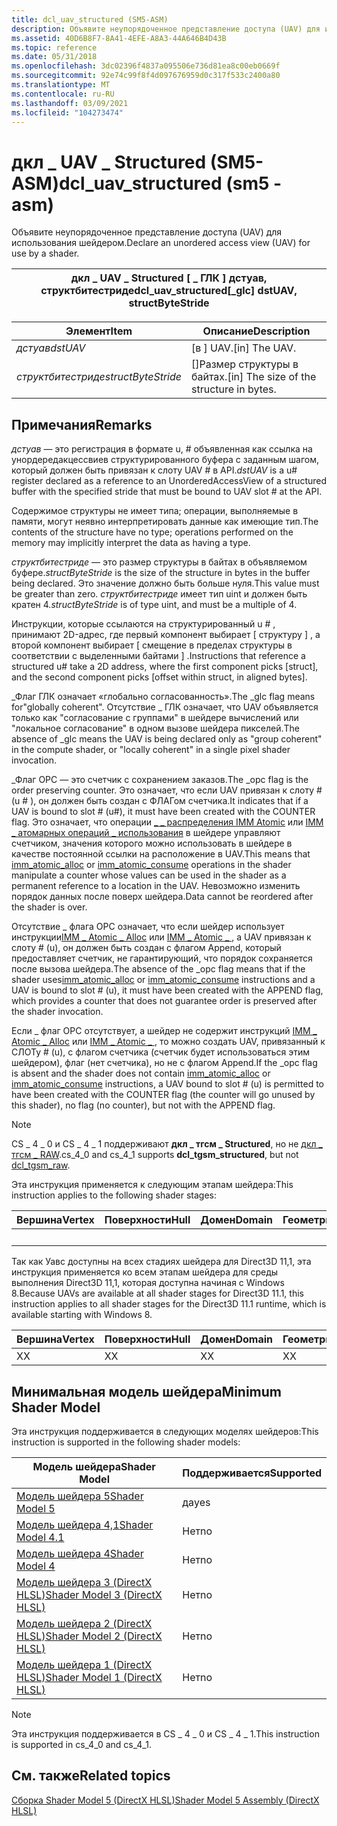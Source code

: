 ```yaml
---
title: dcl_uav_structured (SM5-ASM)
description: Объявите неупорядоченное представление доступа (UAV) для использования шейдером. | dcl_uav_structured (SM5-ASM)
ms.assetid: 40D6B8F7-8A41-4EFE-A8A3-44A646B4D43B
ms.topic: reference
ms.date: 05/31/2018
ms.openlocfilehash: 3dc02396f4837a095506e736d81ea8c00eb0669f
ms.sourcegitcommit: 92e74c99f8f4d097676959d0c317f533c2400a80
ms.translationtype: MT
ms.contentlocale: ru-RU
ms.lasthandoff: 03/09/2021
ms.locfileid: "104273474"
---
```

# <a name="dcl_uav_structured-sm5---asm"></a><span data-ttu-id="a8713-104">дкл \_ UAV \_ Structured (SM5-ASM)</span><span class="sxs-lookup"><span data-stu-id="a8713-104">dcl\_uav\_structured (sm5 - asm)</span></span>

<span data-ttu-id="a8713-105">Объявите неупорядоченное представление доступа (UAV) для использования шейдером.</span><span class="sxs-lookup"><span data-stu-id="a8713-105">Declare an unordered access view (UAV) for use by a shader.</span></span>



| <span data-ttu-id="a8713-106">дкл \_ UAV \_ Structured \[ \_ ГЛК \] дстуав, структбитестриде</span><span class="sxs-lookup"><span data-stu-id="a8713-106">dcl\_uav\_structured\[\_glc\] dstUAV, structByteStride</span></span> |
|--------------------------------------------------------|



 



| <span data-ttu-id="a8713-107">Элемент</span><span class="sxs-lookup"><span data-stu-id="a8713-107">Item</span></span>                                                                                                                                   | <span data-ttu-id="a8713-108">Описание</span><span class="sxs-lookup"><span data-stu-id="a8713-108">Description</span></span>                                           |
|----------------------------------------------------------------------------------------------------------------------------------------|-------------------------------------------------------|
| <span data-ttu-id="a8713-109"><span id="dstUAV"></span><span id="dstuav"></span><span id="DSTUAV"></span>*дстуав*</span><span class="sxs-lookup"><span data-stu-id="a8713-109"><span id="dstUAV"></span><span id="dstuav"></span><span id="DSTUAV"></span>*dstUAV*</span></span><br/>                                         | <span data-ttu-id="a8713-110">\[в \] UAV.</span><span class="sxs-lookup"><span data-stu-id="a8713-110">\[in\] The UAV.</span></span><br/>                            |
| <span data-ttu-id="a8713-111"><span id="structByteStride"></span><span id="structbytestride"></span><span id="STRUCTBYTESTRIDE"></span>*структбитестриде*</span><span class="sxs-lookup"><span data-stu-id="a8713-111"><span id="structByteStride"></span><span id="structbytestride"></span><span id="STRUCTBYTESTRIDE"></span>*structByteStride*</span></span><br/> | <span data-ttu-id="a8713-112">\[\]Размер структуры в байтах.</span><span class="sxs-lookup"><span data-stu-id="a8713-112">\[in\] The size of the structure in bytes.</span></span><br/> |



 

## <a name="remarks"></a><span data-ttu-id="a8713-113">Примечания</span><span class="sxs-lookup"><span data-stu-id="a8713-113">Remarks</span></span>

<span data-ttu-id="a8713-114">*дстуав* — это регистрация в формате u, \# объявленная как ссылка на унордередакцессвиев структурированного буфера с заданным шагом, который должен быть привязан к слоту UAV \# в API.</span><span class="sxs-lookup"><span data-stu-id="a8713-114">*dstUAV* is a u\# register declared as a reference to an UnorderedAccessView of a structured buffer with the specified stride that must be bound to UAV slot \# at the API.</span></span>

<span data-ttu-id="a8713-115">Содержимое структуры не имеет типа; операции, выполняемые в памяти, могут неявно интерпретировать данные как имеющие тип.</span><span class="sxs-lookup"><span data-stu-id="a8713-115">The contents of the structure have no type; operations performed on the memory may implicitly interpret the data as having a type.</span></span>

<span data-ttu-id="a8713-116">*структбитестриде* — это размер структуры в байтах в объявляемом буфере.</span><span class="sxs-lookup"><span data-stu-id="a8713-116">*structByteStride* is the size of the structure in bytes in the buffer being declared.</span></span> <span data-ttu-id="a8713-117">Это значение должно быть больше нуля.</span><span class="sxs-lookup"><span data-stu-id="a8713-117">This value must be greater than zero.</span></span> <span data-ttu-id="a8713-118">*структбитестриде* имеет тип uint и должен быть кратен 4.</span><span class="sxs-lookup"><span data-stu-id="a8713-118">*structByteStride* is of type uint, and must be a multiple of 4.</span></span>

<span data-ttu-id="a8713-119">Инструкции, которые ссылаются на структурированный u \# , принимают 2D-адрес, где первый компонент выбирает \[ структуру \] , а второй компонент выбирает \[ смещение в пределах структуры в соответствии с выделенными байтами \] .</span><span class="sxs-lookup"><span data-stu-id="a8713-119">Instructions that reference a structured u\# take a 2D address, where the first component picks \[struct\], and the second component picks \[offset within struct, in aligned bytes\].</span></span>

<span data-ttu-id="a8713-120">\_Флаг ГЛК означает «глобально согласованность».</span><span class="sxs-lookup"><span data-stu-id="a8713-120">The \_glc flag means for"globally coherent".</span></span> <span data-ttu-id="a8713-121">Отсутствие \_ ГЛК означает, что UAV объявляется только как "согласование с группами" в шейдере вычислений или "локальное согласование" в одном вызове шейдера пикселей.</span><span class="sxs-lookup"><span data-stu-id="a8713-121">The absence of \_glc means the UAV is being declared only as "group coherent" in the compute shader, or "locally coherent" in a single pixel shader invocation.</span></span>

<span data-ttu-id="a8713-122">\_Флаг OPC — это счетчик с сохранением заказов.</span><span class="sxs-lookup"><span data-stu-id="a8713-122">The \_opc flag is the order preserving counter.</span></span> <span data-ttu-id="a8713-123">Это означает, что если UAV привязан к слоту \# (u \# ), он должен быть создан с ФЛАГом счетчика.</span><span class="sxs-lookup"><span data-stu-id="a8713-123">It indicates that if a UAV is bound to slot \# (u\#), it must have been created with the COUNTER flag.</span></span> <span data-ttu-id="a8713-124">Это означает, что операции [ \_ \_ распределения IMM Atomic](imm-atomic-alloc--sm5---asm-.md) или [IMM \_ атомарных операций \_ использования](imm-atomic-consume--sm5---asm-.md) в шейдере управляют счетчиком, значения которого можно использовать в шейдере в качестве постоянной ссылки на расположение в UAV.</span><span class="sxs-lookup"><span data-stu-id="a8713-124">This means that [imm\_atomic\_alloc](imm-atomic-alloc--sm5---asm-.md) or [imm\_atomic\_consume](imm-atomic-consume--sm5---asm-.md) operations in the shader manipulate a counter whose values can be used in the shader as a permanent reference to a location in the UAV.</span></span> <span data-ttu-id="a8713-125">Невозможно изменить порядок данных после поверх шейдера.</span><span class="sxs-lookup"><span data-stu-id="a8713-125">Data cannot be reordered after the shader is over.</span></span>

<span data-ttu-id="a8713-126">Отсутствие \_ флага OPC означает, что если шейдер использует инструкции[IMM \_ Atomic \_ Alloc](imm-atomic-alloc--sm5---asm-.md) или [IMM \_ Atomic \_ ](imm-atomic-consume--sm5---asm-.md) , а UAV привязан к слоту \# (u), он должен быть создан с флагом Append, который предоставляет счетчик, не гарантирующий, что порядок сохраняется после вызова шейдера.</span><span class="sxs-lookup"><span data-stu-id="a8713-126">The absence of the \_opc flag means that if the shader uses[imm\_atomic\_alloc](imm-atomic-alloc--sm5---asm-.md) or [imm\_atomic\_consume](imm-atomic-consume--sm5---asm-.md) instructions and a UAV is bound to slot \# (u), it must have been created with the APPEND flag, which provides a counter that does not guarantee order is preserved after the shader invocation.</span></span>

<span data-ttu-id="a8713-127">Если \_ флаг OPC отсутствует, а шейдер не содержит инструкций [IMM \_ Atomic \_ Alloc](imm-atomic-alloc--sm5---asm-.md) или [IMM \_ Atomic \_ ](imm-atomic-consume--sm5---asm-.md) , то можно создать UAV, привязанный к СЛОТу \# (u), с флагом счетчика (счетчик будет использоваться этим шейдером), флаг (нет счетчика), но не с флагом Append.</span><span class="sxs-lookup"><span data-stu-id="a8713-127">If the \_opc flag is absent and the shader does not contain [imm\_atomic\_alloc](imm-atomic-alloc--sm5---asm-.md) or [imm\_atomic\_consume](imm-atomic-consume--sm5---asm-.md) instructions, a UAV bound to slot \# (u) is permitted to have been created with the COUNTER flag (the counter will go unused by this shader), no flag (no counter), but not with the APPEND flag.</span></span>

> [!Note]  
> <span data-ttu-id="a8713-128">CS \_ 4 \_ 0 и CS \_ 4 \_ 1 поддерживают **дкл \_ тгсм \_ Structured**, но не [дкл \_ тгсм \_ RAW](dcl-tgsm-raw--sm5---asm-.md).</span><span class="sxs-lookup"><span data-stu-id="a8713-128">cs\_4\_0 and cs\_4\_1 supports **dcl\_tgsm\_structured**, but not [dcl\_tgsm\_raw](dcl-tgsm-raw--sm5---asm-.md).</span></span>

 

<span data-ttu-id="a8713-129">Эта инструкция применяется к следующим этапам шейдера:</span><span class="sxs-lookup"><span data-stu-id="a8713-129">This instruction applies to the following shader stages:</span></span>



| <span data-ttu-id="a8713-130">Вершина</span><span class="sxs-lookup"><span data-stu-id="a8713-130">Vertex</span></span> | <span data-ttu-id="a8713-131">Поверхности</span><span class="sxs-lookup"><span data-stu-id="a8713-131">Hull</span></span> | <span data-ttu-id="a8713-132">Домен</span><span class="sxs-lookup"><span data-stu-id="a8713-132">Domain</span></span> | <span data-ttu-id="a8713-133">Геометрия</span><span class="sxs-lookup"><span data-stu-id="a8713-133">Geometry</span></span> | <span data-ttu-id="a8713-134">Пиксель</span><span class="sxs-lookup"><span data-stu-id="a8713-134">Pixel</span></span> | <span data-ttu-id="a8713-135">Вычисления</span><span class="sxs-lookup"><span data-stu-id="a8713-135">Compute</span></span> |
|--------|------|--------|----------|-------|---------|
|        |      |        |          | <span data-ttu-id="a8713-136">X</span><span class="sxs-lookup"><span data-stu-id="a8713-136">X</span></span>     | <span data-ttu-id="a8713-137">X</span><span class="sxs-lookup"><span data-stu-id="a8713-137">X</span></span>       |



 

<span data-ttu-id="a8713-138">Так как Уавс доступны на всех стадиях шейдера для Direct3D 11,1, эта инструкция применяется ко всем этапам шейдера для среды выполнения Direct3D 11,1, которая доступна начиная с Windows 8.</span><span class="sxs-lookup"><span data-stu-id="a8713-138">Because UAVs are available at all shader stages for Direct3D 11.1, this instruction applies to all shader stages for the Direct3D 11.1 runtime, which is available starting with Windows 8.</span></span>



| <span data-ttu-id="a8713-139">Вершина</span><span class="sxs-lookup"><span data-stu-id="a8713-139">Vertex</span></span> | <span data-ttu-id="a8713-140">Поверхности</span><span class="sxs-lookup"><span data-stu-id="a8713-140">Hull</span></span> | <span data-ttu-id="a8713-141">Домен</span><span class="sxs-lookup"><span data-stu-id="a8713-141">Domain</span></span> | <span data-ttu-id="a8713-142">Геометрия</span><span class="sxs-lookup"><span data-stu-id="a8713-142">Geometry</span></span> | <span data-ttu-id="a8713-143">Пиксель</span><span class="sxs-lookup"><span data-stu-id="a8713-143">Pixel</span></span> | <span data-ttu-id="a8713-144">Вычисления</span><span class="sxs-lookup"><span data-stu-id="a8713-144">Compute</span></span> |
|--------|------|--------|----------|-------|---------|
| <span data-ttu-id="a8713-145">X</span><span class="sxs-lookup"><span data-stu-id="a8713-145">X</span></span>      | <span data-ttu-id="a8713-146">X</span><span class="sxs-lookup"><span data-stu-id="a8713-146">X</span></span>    | <span data-ttu-id="a8713-147">X</span><span class="sxs-lookup"><span data-stu-id="a8713-147">X</span></span>      | <span data-ttu-id="a8713-148">X</span><span class="sxs-lookup"><span data-stu-id="a8713-148">X</span></span>        | <span data-ttu-id="a8713-149">X</span><span class="sxs-lookup"><span data-stu-id="a8713-149">X</span></span>     | <span data-ttu-id="a8713-150">X</span><span class="sxs-lookup"><span data-stu-id="a8713-150">X</span></span>       |



 

## <a name="minimum-shader-model"></a><span data-ttu-id="a8713-151">Минимальная модель шейдера</span><span class="sxs-lookup"><span data-stu-id="a8713-151">Minimum Shader Model</span></span>

<span data-ttu-id="a8713-152">Эта инструкция поддерживается в следующих моделях шейдеров:</span><span class="sxs-lookup"><span data-stu-id="a8713-152">This instruction is supported in the following shader models:</span></span>



| <span data-ttu-id="a8713-153">Модель шейдера</span><span class="sxs-lookup"><span data-stu-id="a8713-153">Shader Model</span></span>                                              | <span data-ttu-id="a8713-154">Поддерживается</span><span class="sxs-lookup"><span data-stu-id="a8713-154">Supported</span></span> |
|-----------------------------------------------------------|-----------|
| [<span data-ttu-id="a8713-155">Модель шейдера 5</span><span class="sxs-lookup"><span data-stu-id="a8713-155">Shader Model 5</span></span>](d3d11-graphics-reference-sm5.md)        | <span data-ttu-id="a8713-156">да</span><span class="sxs-lookup"><span data-stu-id="a8713-156">yes</span></span>       |
| [<span data-ttu-id="a8713-157">Модель шейдера 4,1</span><span class="sxs-lookup"><span data-stu-id="a8713-157">Shader Model 4.1</span></span>](dx-graphics-hlsl-sm4.md)              | <span data-ttu-id="a8713-158">Нет</span><span class="sxs-lookup"><span data-stu-id="a8713-158">no</span></span>        |
| [<span data-ttu-id="a8713-159">Модель шейдера 4</span><span class="sxs-lookup"><span data-stu-id="a8713-159">Shader Model 4</span></span>](dx-graphics-hlsl-sm4.md)                | <span data-ttu-id="a8713-160">Нет</span><span class="sxs-lookup"><span data-stu-id="a8713-160">no</span></span>        |
| [<span data-ttu-id="a8713-161">Модель шейдера 3 (DirectX HLSL)</span><span class="sxs-lookup"><span data-stu-id="a8713-161">Shader Model 3 (DirectX HLSL)</span></span>](dx-graphics-hlsl-sm3.md) | <span data-ttu-id="a8713-162">Нет</span><span class="sxs-lookup"><span data-stu-id="a8713-162">no</span></span>        |
| [<span data-ttu-id="a8713-163">Модель шейдера 2 (DirectX HLSL)</span><span class="sxs-lookup"><span data-stu-id="a8713-163">Shader Model 2 (DirectX HLSL)</span></span>](dx-graphics-hlsl-sm2.md) | <span data-ttu-id="a8713-164">Нет</span><span class="sxs-lookup"><span data-stu-id="a8713-164">no</span></span>        |
| [<span data-ttu-id="a8713-165">Модель шейдера 1 (DirectX HLSL)</span><span class="sxs-lookup"><span data-stu-id="a8713-165">Shader Model 1 (DirectX HLSL)</span></span>](dx-graphics-hlsl-sm1.md) | <span data-ttu-id="a8713-166">Нет</span><span class="sxs-lookup"><span data-stu-id="a8713-166">no</span></span>        |



 

> [!Note]  
> <span data-ttu-id="a8713-167">Эта инструкция поддерживается в CS \_ 4 \_ 0 и CS \_ 4 \_ 1.</span><span class="sxs-lookup"><span data-stu-id="a8713-167">This instruction is supported in cs\_4\_0 and cs\_4\_1.</span></span>

 

## <a name="related-topics"></a><span data-ttu-id="a8713-168">См. также</span><span class="sxs-lookup"><span data-stu-id="a8713-168">Related topics</span></span>

<dl> <dt>

[<span data-ttu-id="a8713-169">Сборка Shader Model 5 (DirectX HLSL)</span><span class="sxs-lookup"><span data-stu-id="a8713-169">Shader Model 5 Assembly (DirectX HLSL)</span></span>](shader-model-5-assembly--directx-hlsl-.md)
</dt> </dl>

 

 





